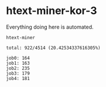 # htext-miner-kor-3

Everything doing here is automated.

```
htext-miner

total: 922/4514 (20.42534337616305%)

job0: 164
job1: 163
job2: 235
job3: 179
job4: 181
```